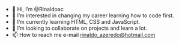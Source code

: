 - 👋 Hi, I’m @Rinaldoac
- 👀 I’m interested in changing my career learning how to code first.
- 🌱 I’m currently learning HTML, CSS and JavaScript.
- 💞️ I’m looking to collaborate on projects and learn a lot.
- 📫 How to reach me e-mail rinaldo_azeredo@hotmail.com

<!---
Rinaldoac/Rinaldoac is a ✨ special ✨ repository because its `README.md` (this file) appears on your GitHub profile.
You can click the Preview link to take a look at your changes.
--->
